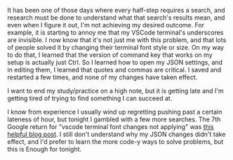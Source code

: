 It has been one of those days where every half-step requires a search, and research must be done to understand what that search's results mean, and even when I figure it out, I'm not achieving my desired outcome. For example, it is starting to annoy me that my VSCode terminal's underscores are invisible. I now know that it's not just me with this problem, and that lots of people solved it by changing their terminal font style or size. On my way to do that, I learned that the version of command key that works on my setup is actually just Ctrl. So I learned how to open my JSON settings, and in editing them, I learned that quotes and commas are critical. I saved and restarted a few times, and none of my changes have taken effect. 

I want to end my study/practice on a high note, but it is getting late and I'm getting tired of trying to find something I can succeed at. 

I know from experience I usually wind up regretting pushing past a certain lateness of hour, but tonight I gambled with a few more searches. The 7th Google return for "vscode terminal font changes not applying" was [this helpful blog post](https://blog.danskingdom.com/Update-your-terminal-prompt-and-font-in-Windows-Terminal-and-VS-Code-and-Visual-Studio/). I still don't understand why my JSON changes didn't take effect, and I'd prefer to learn the more code-y ways to solve problems, but this is Enough for tonight. 